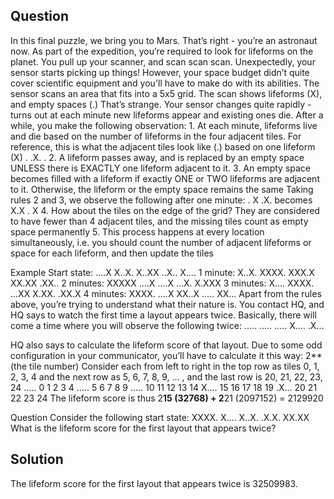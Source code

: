 ## Question
In this final puzzle, we bring you to Mars. That’s right - you’re an astronaut now. As part of the expedition, you’re required to look for lifeforms on the planet. You pull up your scanner,
and scan scan scan. Unexpectedly, your sensor starts picking up things! However, your space budget didn’t quite cover scientific equipment and you'll have to make do with its abilities. The sensor scans an
area that fits into a 5x5 grid. The scan shows lifeforms (X), and empty spaces (.) That’s strange. Your sensor changes quite rapidly - turns out at each minute new lifeforms
appear and existing ones die. After a while, you make the following observation: 1. At each minute, lifeforms live and die based on the number of lifeforms in the four
adjacent tiles. For reference, this is what the adjacent tiles look like (.) based on one lifeform 
(X)
.
.X.
.
2. A lifeform passes away, and is replaced by an empty space UNLESS there is EXACTLY one lifeform adjacent to it. 3. An empty space becomes filled with a lifeform if exactly ONE or TWO lifeforms are
adjacent to it. Otherwise, the lifeform or the empty space remains the same Taking rules 2 and 3, we observe the following after one minute:
. X
.X. becomes X.X
. X
4. How about the tiles on the edge of the grid? They are considered to have fewer than 4 adjacent tiles, and the missing tiles count as empty space permanently 5. This process happens at every location simultaneously, i.e. you should count the number
of adjacent lifeforms or space for each lifeform, and then update the tiles

Example
Start state:
....X
X..X.
X..XX
..X..
X....
1 minute:
X..X.
XXXX.
XXX.X
XX.XX
.XX..
2 minutes:
XXXXX
....X
....X
...X.
X.XXX
3 minutes:
X....
XXXX.
...XX
X.XX.
.XX.X
4 minutes:
XXXX.
....X
XX..X
.....
XX...
Apart from the rules above, you’re trying to understand what their nature is. You contact HQ, and HQ says to watch the first time a layout appears twice. Basically, there will come a time where you will observe the following twice:
.....
.....
.....
X....
.X...

HQ also says to calculate the lifeform score of that layout. Due to some odd configuration in your communicator, you’ll have to calculate it this way: 2**(the tile number)
Consider each from left to right in the top row as tiles 0, 1, 2, 3, 4 and the next row as 5, 6, 7, 8, 9, … , and the last row is 20, 21, 22, 23, 24 
..... 0 1 2 3 4
..... 5 6 7 8 9
..... 10 11 12 13 14
X.... 15 16 17 18 19
.X... 20 21 22 23 24
The lifeform score is thus 
2**15 (32768) + 2**21 (2097152) = 2129920

Question
Consider the following start state:
XXXX.
X....
X..X.
.X.X.
XX.XX
What is the lifeform score for the first layout that appears twice?

## Solution
The lifeform score for the first layout that appears twice is 32509983.
